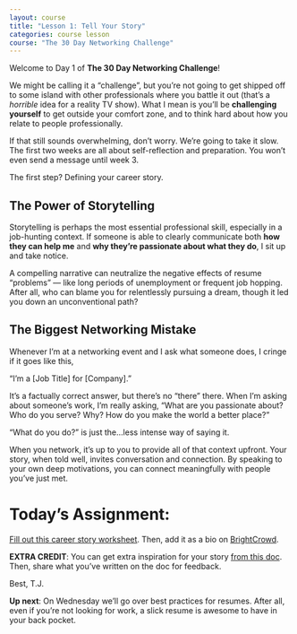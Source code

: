 ```yaml
---
layout: course
title: "Lesson 1: Tell Your Story"
categories: course lesson
course: "The 30 Day Networking Challenge"
---
```


Welcome to Day 1 of **The 30 Day Networking Challenge**!

We might be calling it a “challenge”, but you’re not going to get shipped off to some island with other professionals where you battle it out (that’s a _horrible_ idea for a reality TV show). What I mean is you’ll be **challenging yourself** to get outside your comfort zone, and to think hard about how you relate to people professionally.

If that still sounds overwhelming, don’t worry. We’re going to take it slow. The first two weeks are all about self-reflection and preparation. You won’t even send a message until week 3.


The first step? Defining your career story.

## The Power of Storytelling

Storytelling is perhaps the most essential professional skill, especially in a job-hunting context. If someone is able to clearly communicate both **how they can help me** and **why they’re passionate about what they do**, I sit up and take notice.

A compelling narrative can neutralize the negative effects of resume “problems” — like long periods of unemployment or frequent job hopping. After all, who can blame you for relentlessly pursuing a dream, though it led you down an unconventional path?

## The Biggest Networking Mistake

Whenever I’m at a networking event and I ask what someone does, I cringe if it goes like this,

“I’m a [Job Title] for [Company].”

 It’s a factually correct answer, but there’s no “there” there. When I’m asking about someone’s work, I’m really asking, “What are you passionate about? Who do you serve? Why? How do you make the world a better place?”

“What do you do?” is just the…less intense way of saying it.

When you network, it’s up to you to provide all of that context upfront. Your story, when told well, invites conversation and connection. By speaking to your own deep motivations, you can connect meaningfully with people you’ve just met.

# Today’s Assignment:

[Fill out this career story worksheet][worksheet]. Then, add it as a bio on [BrightCrowd][profile].

**EXTRA CREDIT**: You can get extra inspiration for your story [from this doc][stories]. Then, share what you’ve written on the doc for feedback.

Best,
T.J.

**Up next**: On Wednesday we’ll go over best practices for resumes. After all, even if you’re not looking for work, a slick resume is awesome to have in your back pocket.

<!--  use absolute urls to copy/paste into email bodies -->
[worksheet]: https://blog.brightcrowd.com/courses/better-job-30-days/lesson-1-worksheet.pdf
[profile]: https://www.brightcrowd.com/profile/me
[stories]: https://docs.google.com/document/d/1XVrsVAQsVVhfp7rBx_2DLmjvbTeNlUWFl9TE7F-K09k/edit
